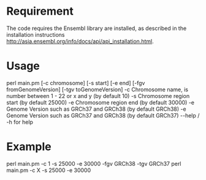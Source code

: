 # Requirement 
The code requires the Ensembl library are installed, as described in the installation instructions http://asia.ensembl.org/info/docs/api/api_installation.html. 


# Usage
perl main.pm [-c chromosome] [-s start] [-e end] [-fgv fromGenomeVersion] [-tgv toGenomeVersion]
    -c  	Chromosome name, is number between 1 - 22 or x and y (by default 10)
    -s  	Chromosome region start (by default 25000)
    -e  	Chromosome region end (by default 30000)
    -e  	Genome Version such as GRCh37 and GRCh38 (by default GRCh38)
    -e  	Genome Version such as GRCh37 and GRCh38 (by default GRCh37)
    --help / -h  for help
# Example
perl main.pm -c 1 -s 25000 -e 30000 -fgv GRCh38 -tgv GRCh37
perl main.pm -c X -s 25000 -e 30000 

